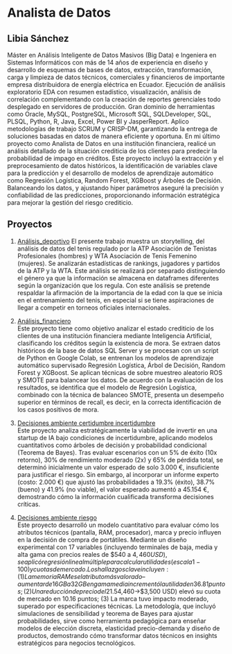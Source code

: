 # Analista de Datos
## Libia Sánchez
Máster en Análisis Inteligente de Datos Masivos (Big Data) e Ingeniera en Sistemas Informáticos con más de 14 años de experiencia en diseño y desarrollo de esquemas de bases de datos, extracción, transformación, carga y limpieza de datos técnicos, comerciales y financieros de importante empresa distribuidora de energía eléctrica en Ecuador. Ejecución de análisis exploratorio EDA con resumen estadístico, visualización, análisis de correlación complementando con la creación de reportes gerenciales todo desplegado en servidores de producción. Gran dominio de herramientas como Oracle, MySQL, PostgreSQL, Microsoft SQL, SQLDeveloper, SQL, PLSQL, Python, R, Java, Excel, Power BI y JasperReport. Aplico metodologías de trabajo SCRUM y CRISP-DM, garantizando la entrega de soluciones basadas en datos de manera eficiente y oportuna.
En mi último proyecto como Analista de Datos en una institución financiera, realicé un análisis detallado de la situación crediticia de los clientes para predecir la probabilidad de impago en créditos. Este proyecto incluyó la extracción y el preprocesamiento de datos históricos, la identificación de variables clave para la predicción y el desarrollo de modelos de aprendizaje automático como Regresión Logística, Random Forest, XGBoost y Árboles de Decisión. Balanceando los datos, y ajustando hiper parámetros aseguré la precisión y confiabilidad de las predicciones, proporcionando información estratégica para mejorar la gestión del riesgo crediticio.

## Proyectos
1. [Análisis_deportivo](analisis_deportivo/README.md)
El presente trabajo muestra un storytelling, del análisis de datos del tenis regulado por la ATP Asociación de Tenistas Profesionales (hombres) y WTA Asociación de Tenis Femenino (mujeres). Se analizarán estadísticas de rankings, jugadores y partidos de la ATP y la WTA. Este análisis se realizará por separado distinguiendo el género ya que la información se almacena en dataframes diferentes según la organización que los regula. Con este análisis se pretende respaldar la afirmación de la importancia de la edad con la que se inicia en el entrenamiento del tenis, en especial si se tiene aspiraciones de llegar a competir en torneos oficiales internacionales.

2. [Análisis_financiero](analisis_financiero/README.md)  
Este proyecto tiene como objetivo analizar el estado crediticio de los clientes de una institución financiera mediante Inteligencia Artificial, clasificando los créditos según la    existencia de mora. Se extraen datos históricos de la base de datos SQL Server y se procesan con un script de Python en Google Colab, se entrenan los modelos de aprendizaje automático supervisado Regresión Logística, Árbol de Decisión, Random Forest y XGBoost. Se aplican técnicas de sobre muestreo aleatorio ROS y SMOTE para balancear los datos. De acuerdo con la evaluación de los resultados, se identifica que el modelo de Regresión Logística, combinado con la técnica de balanceo SMOTE, presenta un desempeño superior en términos de recall, es decir, en la correcta identificación de los casos positivos de mora.

3. [Decisiones ambiente certidumbre incertidumbre](DECISIONES_AMBIENTE_CERTIDUMBRE_INCERTIDUMBRE.pdf)  
Este proyecto analiza estratégicamente la viabilidad de invertir en una startup de IA bajo condiciones de incertidumbre, aplicando modelos cuantitativos como árboles de decisión y probabilidad condicional (Teorema de Bayes). Tras evaluar escenarios con un 5% de éxito (10x retorno), 30% de rendimiento moderado (2x) y 65% de pérdida total, se determinó inicialmente un valor esperado de solo 3.000 €, insuficiente para justificar el riesgo. Sin embargo, al incorporar un informe experto (costo: 2.000 €) que ajustó las probabilidades a 19.3% (éxito), 38.7% (bueno) y 41.9% (no viable), el valor esperado aumentó a 45.154 €, demostrando cómo la información cualificada transforma decisiones críticas.

4. [Decisiones ambiente riesgo](DECISIONES_AMBIENTE_RIESGO.pdf)  
Este proyecto desarrolló un modelo cuantitativo para evaluar cómo los atributos técnicos (pantalla, RAM, procesador), marca y precio influyen en la decisión de compra de portátiles. Mediante un diseño experimental con 17 variables (incluyendo terminales de baja, media y alta gama con precios reales de $540 a $4,460 USD), se aplicó regresión lineal múltiple para calcular utilidades (escala 1-100) y cuotas de mercado. Los hallazgos clave incluyen: (1) La memoria RAM es el atributo más valorado – aumentar de 16GB a 32GB en gama media incrementó la utilidad en 36.81 puntos; (2) Una reducción de precio del 21.5% en gama alta ($4,460→$3,500 USD) elevó su cuota de mercado en 10.16 puntos; (3) La marca tuvo impacto moderado, superado por especificaciones técnicas. La metodología, que incluyó simulaciones de sensibilidad y teorema de Bayes para ajustar probabilidades, sirve como herramienta pedagógica para enseñar modelos de elección discreta, elasticidad precio-demanda y diseño de productos, demostrando cómo transformar datos técnicos en insights estratégicos para negocios tecnológicos.

